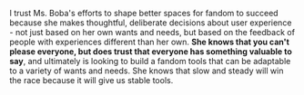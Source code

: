 ---
---

I trust Ms. Boba's efforts to shape better spaces for fandom to succeed because
she makes thoughtful, deliberate decisions about user experience - not just
based on her own wants and needs, but based on the feedback of people with
experiences different than her own. **She knows that you can't please everyone,
but does trust that everyone has something valuable to say**, and ultimately is
looking to build a fandom tools that can be adaptable to a variety of wants and
needs. She knows that slow and steady will win the race because it will give us
stable tools.
